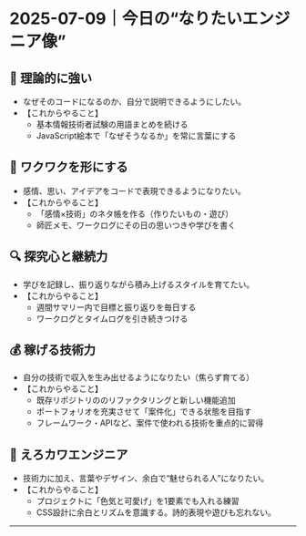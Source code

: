 # 2025-07-09｜今日の“なりたいエンジニア像”

## 🧠 理論的に強い
- なぜそのコードになるのか、自分で説明できるようにしたい。
- 【これからやること】
  - 基本情報技術者試験の用語まとめを続ける
  - JavaScript絵本で「なぜそうなるか」を常に言葉にする

## 💖 ワクワクを形にする
- 感情、思い、アイデアをコードで表現できるようになりたい。
- 【これからやること】
  - 「感情×技術」のネタ帳を作る（作りたいもの・遊び）
  - 師匠メモ、ワークログにその日の思いつきや学びを書く

## 🔍 探究心と継続力
- 学びを記録し、振り返りながら積み上げるスタイルを育てたい。
- 【これからやること】
  - 週間サマリー内で目標と振り返りを毎日する
  - ワークログとタイムログを引き続きつける

## 💰 稼げる技術力
- 自分の技術で収入を生み出せるようになりたい（焦らず育てる）
- 【これからやること】
    - 既存リポジトリののリファクタリングと新しい機能追加
    - ポートフォリオを充実させて「案件化」できる状態を目指す
    - フレームワーク・APIなど、案件で使われる技術を重点的に習得

## 💋 えろカワエンジニア
- 技術力に加え、言葉やデザイン、余白で“魅せられる人”になりたい。
- 【これからやること】
  - プロジェクトに「色気と可愛げ」を1要素でも入れる練習
  - CSS設計に余白とリズムを意識する。詩的表現や遊びも忘れない。

---
